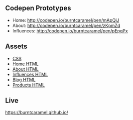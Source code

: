 ## Codepen Prototypes

- Home: http://codepen.io/burntcaramel/pen/mApQjJ
- About: http://codepen.io/burntcaramel/pen/zKpmZd
- Influences: http://codepen.io/burntcaramel/pen/pEpqPx

## Assets

- [CSS](/css/main.css)
- [Home HTML](/index.html)
- [About HTML](/about/index.html)
- [Influences HTML](/influences/index.html)
- [Blog HTML](/blog/index.html)
- [Products HTML](/products/index.html)

## Live

https://burntcaramel.github.io/
